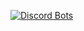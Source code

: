 [![Discord Bots](https://top.gg/api/widget/739540712026275934.svg)](https://top.gg/bot/739540712026275934)
